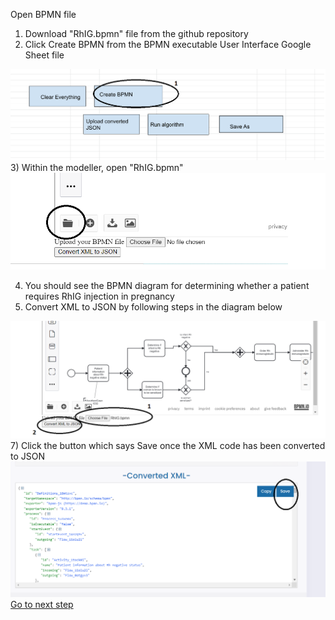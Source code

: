 Open BPMN file
1) Download "RhIG.bpmn" file from the github repository
2) Click Create BPMN from the BPMN executable User Interface Google Sheet file
<img src ="create BPMN.png">
3) Within the modeller, open "RhIG.bpmn"
<img src ="open example bpmn.png">

4) You should see the BPMN diagram for determining whether a patient requires RhIG injection in pregnancy
6) Convert XML to JSON by following steps in the diagram below 
<img src ="open bpmn file.png">
7) Click the button which says Save once the XML code has been converted to JSON
<img src="save json.png">
<a href ="uploadJSON.md">Go to next step</a>
